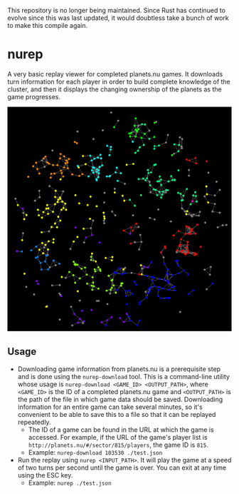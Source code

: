 This repository is no longer being maintained. Since Rust has continued to
evolve since this was last updated, it would doubtless take a bunch of work to
make this compile again.

nurep
=====

A very basic replay viewer for completed planets.nu games. It downloads turn information for each player in order to build complete knowledge of the cluster, and then it displays the changing ownership of the planets as the game progresses.

![Screenshot of nurep](screenshots/nurep.png)

## Usage

* Downloading game information from planets.nu is a prerequisite step and is done using the `nurep-download` tool. This is a command-line utility whose usage is `nurep-download <GAME_ID> <OUTPUT_PATH>`, where `<GAME_ID>` is the ID of a completed planets.nu game and `<OUTPUT_PATH>` is the path of the file in which game data should be saved. Downloading information for an entire game can take several minutes, so it's convenient to be able to save this to a file so that it can be replayed repeatedly.
  * The ID of a game can be found in the URL at which the game is accessed. For example, if the URL of the game's player list is `http://planets.nu/#/sector/815/players`, the game ID is `815`.
  * Example: `nurep-download 103530 ./test.json`
* Run the replay using `nurep <INPUT_PATH>`. It will play the game at a speed of two turns per second until the game is over. You can exit at any time using the ESC key.
  * Example: `nurep ./test.json`
